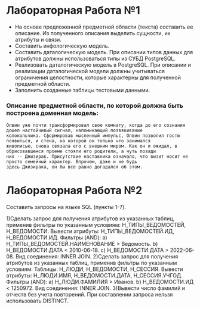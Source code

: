 # Лабораторная Работа №1
 * На основе предложенной предметной области (текста) составить ее описание. Из полученного описания выделить сущности, их атрибуты и связи.
 * Составить инфологическую модель.
 * Составить даталогическую модель. При описании типов данных для атрибутов должны использоваться типы из СУБД PostgreSQL.
 * Реализовать даталогическую модель в PostgreSQL. При описании и реализации даталогической модели должны учитываться ограничения целостности, которые характерны для полученной предметной области.
 * Заполнить созданные таблицы тестовыми данными.
 
 ### Описание предметной области, по которой должна быть построена доменная модель:

  ```
  Олвин уже почти трансформировал свою комнату, когда до его сознания дошел настойчивый сигнал, напоминающий позвякивание
  колокольчика. Сформировав мысленный импульс, Олвин позволил гостю появиться, и стена, на которой он только что занимался 
  живописью, снова связала его с внешним миром. Как он и ожидал, в обрисовавшемся проеме стояли его родители, а чуть позади
  них -- Джизирак. Присутствие наставника означало, что визит носит не просто семейный характер. Впрочем, даже и не будь 
  здесь Джизирака, он бы все равно догадался об этом. 
  ```

# Лабораторная Работа №2

 Составить запросы на языке SQL (пункты 1-7).

 1)Сделать запрос для получения атрибутов из указанных таблиц, применив фильтры по указанным условиям:
   Н_ТИПЫ_ВЕДОМОСТЕЙ, Н_ВЕДОМОСТИ.
   Вывести атрибуты: Н_ТИПЫ_ВЕДОМОСТЕЙ.ИД, Н_ВЕДОМОСТИ.ИД.
   Фильтры (AND):
   a) Н_ТИПЫ_ВЕДОМОСТЕЙ.НАИМЕНОВАНИЕ > Ведомость.
   b) Н_ВЕДОМОСТИ.ДАТА < 2010-06-18.
   c) Н_ВЕДОМОСТИ.ДАТА > 2022-06-08.
   Вид соединения: INNER JOIN.
 2)Сделать запрос для получения атрибутов из указанных таблиц, применив фильтры по указанным условиям:
   Таблицы: Н_ЛЮДИ, Н_ВЕДОМОСТИ, Н_СЕССИЯ.
   Вывести атрибуты: Н_ЛЮДИ.ИМЯ, Н_ВЕДОМОСТИ.ДАТА, Н_СЕССИЯ.УЧГОД.
   Фильтры (AND):
   a) Н_ЛЮДИ.ФАМИЛИЯ > Иванов.
   b) Н_ВЕДОМОСТИ.ИД < 1250972.
   Вид соединения: INNER JOIN.
 3)Вывести число фамилий и отчеств без учета повторений. При составлении запроса нельзя использовать DISTINCT.
